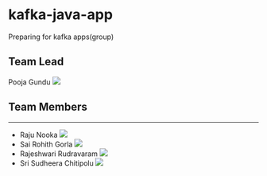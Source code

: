 # kafka-java-app
Preparing for kafka apps(group)

## Team Lead
Pooja Gundu [![](https://img.shields.io/badge/Github-GUNDUPOOJA)](https://github.com/GUNDUPOOJA)

## Team Members
-----------------------------------------------------
- Raju Nooka [![](https://img.shields.io/badge/Github-nrajubn)](https://github.com/nrajubn)
- Sai Rohith Gorla [![](https://img.shields.io/badge/Github-SaiGorla)](https://github.com/SaiGorla)
- Rajeshwari Rudravaram [![](https://img.shields.io/badge/Github-Rajeshwari-Rudra)](https://github.com/Rajeshwari-Rudra)
- Sri Sudheera Chitipolu [![](https://img.shields.io/badge/Github-Sudheera96-orange)](https://github.com/sudheera96)



